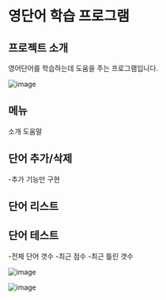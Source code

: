 # 영단어 학습 프로그램

## 프로젝트 소개
영어단어를 학습하는데 도움을 주는 프로그램입니다.

![image](https://user-images.githubusercontent.com/64728336/173245228-c7e9236c-defb-418e-8ef6-cd6c1e7b59d5.png)

## 메뉴
소개
도움말

## 단어 추가/삭제
-추가 기능만 구현

## 단어 리스트

## 단어 테스트
-전체 단어 갯수
-최근 점수
-최근 틀린 갯수

![image](https://user-images.githubusercontent.com/64728336/173245251-3e1201f5-010e-4c23-aa4d-0faa7b71f6fc.png)

![image](https://user-images.githubusercontent.com/64728336/173245263-f70521ec-2dec-4a75-b41b-fcd924bd9758.png)
